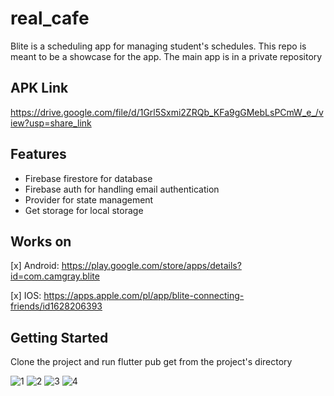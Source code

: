 # real_cafe

Blite is a scheduling app for managing student's schedules.
This repo is meant to be a showcase for the app. The main app is in a private repository

## APK Link
https://drive.google.com/file/d/1Grl5Sxmi2ZRQb_KFa9gGMebLsPCmW_e_/view?usp=share_link


## Features

- Firebase firestore for database
- Firebase auth for handling email authentication
- Provider for state management
- Get storage for local storage

## Works on

[x] Android: https://play.google.com/store/apps/details?id=com.camgray.blite

[x] IOS: https://apps.apple.com/pl/app/blite-connecting-friends/id1628206393


## Getting Started

Clone the project and run flutter pub get from the project's directory

![1](https://user-images.githubusercontent.com/81261912/226650946-eecfa3c5-4ab6-439c-8a34-a6ce74747888.png)
![2](https://user-images.githubusercontent.com/81261912/226650974-4cd8f2a6-3498-4845-b9cd-d3a19ec71f0f.png)
![3](https://user-images.githubusercontent.com/81261912/226650989-67637039-2dd6-44bf-a18b-74aeb62409de.png)
![4](https://user-images.githubusercontent.com/81261912/226650998-27070459-129f-44ab-a7c4-27886cf7646f.png)
